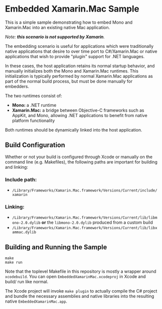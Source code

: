 # Embedded Xamarin.Mac Sample

This is a simple sample demonstrating how to embed Mono and Xamarin.Mac into
an existing native Mac application.

_Note: **this scenario is not supported by Xamarin**._

The embedding scenario is useful for applications which were traditionally
native applications that desire to over time port to C#/Xamarin.Mac or
native applications that wish to provide "plugin" support for .NET languages.

In these cases, the host application retains its normal startup behavior,
and manually initializes both the Mono and Xamarin.Mac runtimes. This
initialization is typically performed by normal Xamarin.Mac applications as
part of the normal build process, but must be done manually for embedders.

The two runtimes consist of:

* **Mono:** a .NET runtime
* **Xamarin.Mac:** a bridge between Objective-C frameworks such as AppKit,
  and Mono, allowing .NET applications to benefit from native platform
  functionality

Both runtimes should be dynamically linked into the host application.

## Build Configuration

Whether or not your build is configured through Xcode or manually on the
command line (e.g. Makefiles), the following paths are important for building
and linking:

### Include path:

* `/Library/Frameworks/Xamarin.Mac.framework/Versions/Current/include/xamarin`

### Linking:

* `/Library/Frameworks/Xamarin.Mac.framework/Versions/Current/lib/libmono-2.0.dylib` **or** the `libmono-2.0.dylib` produced from a custom build
* `/Library/Frameworks/Xamarin.Mac.framework/Versions/Current/lib/libxammac.dylib`

## Building and Running the Sample

	make
	make run

Note that the toplevel Makefile in this repository is mostly a wrapper around
`xcodebuild`. You can open `EmbeddedXamarinMac.xcodeproj` in Xcode and build/
run like normal.

The Xcode project will invoke `make plugin` to actually compile the C#
project and bundle the necessary assemblies and native libraries into the
resulting native `EmbeddedXamarinMac.app`.
